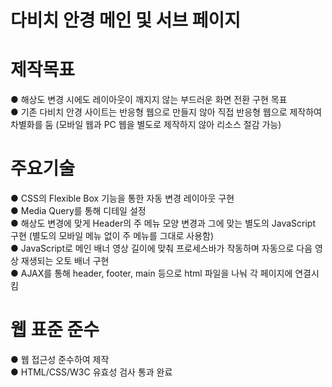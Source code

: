 # 다비치 안경 메인 및 서브 페이지

# 제작목표
● 해상도 변경 시에도 레이아웃이 깨지지 않는 부드러운 화면 전환 구현 목표<br/>
● 기존 다비치 안경 사이트는 반응형 웹으로 만들지 않아 직접 반응형 웹으로 제작하여 차별화를 둠 (모바일 웹과 PC 웹을 별도로 제작하지 않아 리소스 절감 가능)<br/>

# 주요기술
● CSS의 Flexible Box 기능을 통한 자동 변경 레이아웃 구현<br/>
● Media Query를 통해 디테일 설정<br/>
● 해상도 변경에 맞게 Header의 주 메뉴 모양 변경과 그에 맞는 별도의 JavaScript 구현 (별도의 모바일 메뉴 없이 주 메뉴를 그대로 사용함)<br/>
● JavaScript로 메인 배너 영상 길이에 맞춰 프로세스바가 작동하며 자동으로 다음 영상 재생되는 오토 배너 구현<br/>
● AJAX를 통해 header, footer, main 등으로 html 파일을 나눠 각 페이지에 연결시킴<br/>

# 웹 표준 준수
● 웹 접근성 준수하여 제작<br/>
● HTML/CSS/W3C 유효성 검사 통과 완료<br/>
